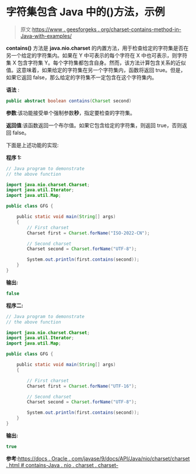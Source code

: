 # 字符集包含 Java 中的()方法，示例

> 原文:[https://www . geesforgeks . org/charset-contains-method-in-Java-with-examples/](https://www.geeksforgeeks.org/charset-contains-method-in-java-with-examples/)

**contains()** 方法是 **java.nio.charset** 的内置方法，用于检查给定的字符集是否在另一个给定的字符集内。如果在 Y 中可表示的每个字符在 X 中也可表示，则字符集 X 包含字符集 Y。每个字符集都包含自身。然而，该方法计算包含关系的近似值。这意味着，如果给定的字符集在另一个字符集内，函数将返回 true。但是，如果它返回 false，那么给定的字符集不一定包含在这个字符集内。

**语法** :

```java
public abstract boolean contains(Charset second)
```

**参数**:该功能接受单个强制参数**秒**，指定要检查的字符集。

**返回值**:该函数返回一个布尔值。如果它包含给定的字符集，则返回 true，否则返回 false。

下面是上述功能的实现:

**程序 1:**

```java
// Java program to demonstrate
// the above function

import java.nio.charset.Charset;
import java.util.Iterator;
import java.util.Map;

public class GFG {

    public static void main(String[] args)
    {
        // First charset
        Charset first = Charset.forName("ISO-2022-CN");

        // Second charset
        Charset second = Charset.forName("UTF-8");

        System.out.println(first.contains(second));
    }
}
```

**输出:**

```java
false

```

**程序二:**

```java
// Java program to demonstrate
// the above function

import java.nio.charset.Charset;
import java.util.Iterator;
import java.util.Map;

public class GFG {

    public static void main(String[] args)
    {

        // First charset
        Charset first = Charset.forName("UTF-16");

        // Second charset
        Charset second = Charset.forName("UTF-8");

        System.out.println(first.contains(second));
    }
}
```

**输出:**

```java
true

```

**参考:**[https://docs . Oracle . com/javase/9/docs/API/Java/nio/charset/charset . html # contains-Java . nio . charset . charset-](https://docs.oracle.com/javase/9/docs/api/java/nio/charset/Charset.html#contains-java.nio.charset.Charset-)